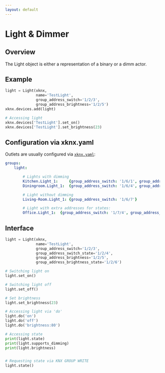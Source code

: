 ```yaml
---
layout: default
---
```


# [](#header-1)Light & Dimmer

## [](#header-2)Overview

The Light object is either a representation of a binary or a dimm actor. 

## [](#header-2)Example

```python
light = Light(xknx,
              name='TestLight',
              group_address_switch='1/2/3',
              group_address_brightness='1/2/5')
xknx.devices.add(light)

# Accessing light
xknx.devices['TestLight'].set_on()
xknx.devices['TestLight'].set_brightness(23)
``` 

## [](#header-2)Configuration via **xknx.yaml**

Outlets are usually configured via [`xknx.yaml`](/configuration):

```yaml
groups:
    light:

        # Lights with dimming
        Kitchen.Light_1:     {group_address_switch: '1/6/1', group_address_brightness: '1/6/3'}
        Diningroom.Light_1:  {group_address_switch: '1/6/4', group_address_brightness: '1/6/6'}

        # Light without dimming
        Living-Room.Light_1: {group_address_switch: '1/6/7'}

        # Light with extra addresses for states:
        Office.Light_1:  {group_address_switch: '1/7/4', group_address_switch_state: '1/7/5', group_address_brightness: '1/7/6', group_address_brightness_state: '1/7/7'}
```


## [](#header-2)Interface


```python
light = Light(xknx,
              name='TestLight',
              group_address_switch='1/2/3',
              group_address_switch_state='1/2/4',
              group_address_brightness='1/2/5',
              group_address_brightness_state='1/2/6')

# Switching light on
light.set_on()

# Switching light off
light.set_off()

# Set brightness
light.set_brightness(23)

# Accessing light via 'do'
light.do('on')
light.do('off')
light.do('brightness:80')

# Accessing state
print(light.state)
print(light.supports_dimming)
print(light.brightness)


# Requesting state via KNX GROUP WRITE
light.state()
```


